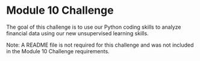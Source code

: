 # Module 10 Challenge

The goal of this challenge is to use our Python coding skills to analyze financial data using our new unsupervised learning skills.

Note: A README file is not required for this challenge and was not included in the Module 10 Challenge requirements.
